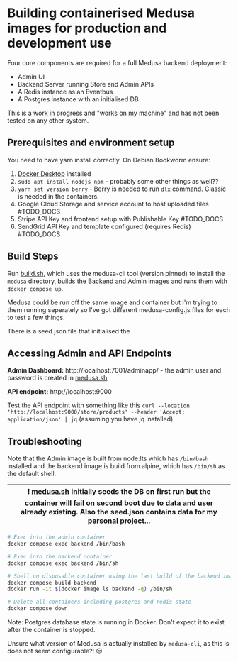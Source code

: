 # Building containerised Medusa images for production and development use

Four core components are required for a full Medusa backend deployment:

- Admin UI
- Backend Server running Store and Admin APIs
- A Redis instance as an Eventbus
- A Postgres instance with an initialised DB

This is a work in progress and "works on my machine" and has not been tested on any other system.

## Prerequisites and environment setup

You need to have yarn install correctly. On Debian Bookworm ensure:

1. [Docker Desktop](https://www.docker.com/products/docker-desktop/) installed
1. `sudo apt install nodejs npm` - probably some other things as well??
1. `yarn set version berry` - Berry is needed to run `dlx` command. Classic is needed in the containers.
1. Google Cloud Storage and service account to host uploaded files #TODO_DOCS
1. Stripe API Key and frontend setup with Publishable Key #TODO_DOCS
1. SendGrid API Key and template configured (requires Redis) #TODO_DOCS


## Build Steps

Run [build.sh](./build.sh), which uses the medusa-cli tool (version pinned) to install the `medusa` directory, builds the Backend and Admin images and runs them with `docker compose up`.

Medusa could be run off the same image and container but I'm trying to them running seperately so I've got different medusa-config.js files for each to test a few things.

There is a seed.json file that initialised the 

## Accessing Admin and API Endpoints

**Admin Dashboard:** http://localhost:7001/adminapp/ - the admin user and password is created in [medusa.sh](./medusa.sh)

**API endpoint:** http://localhost:9000

Test the API endpoint with something like this `curl --location 'http://localhost:9000/store/products' --header 'Accept: application/json' | jq` (assuming you have jq installed)

## Troubleshooting

Note that the Admin image is built from node:lts which has `/bin/bash` installed and the backend image is build from alpine, which has `/bin/sh` as the default shell.

| :exclamation: [medusa.sh](./medusa.sh) initially seeds the DB on first run but the container will fail on second boot due to data and user already existing. Also the seed.json contains data for my personal project...|
|---------------------------------------------------------------------------------------------------------------------------------------------|


```bash
# Exec into the admin container
docker compose exec backend /bin/bash

# Exec into the backend container
docker compose exec backend /bin/sh

# Shell on disposable container using the last build of the backend image
docker compose build backend
docker run -it $(docker image ls backend -q) /bin/sh

# Delete all containers including postgres and redis state
docker compose down
```

Note: Postgres database state is running in Docker. Don't expect it to exist after the container is stopped.

Unsure what version of Medusa is actually installed by `medusa-cli`, as this is does not seem configurable?! :unamused: